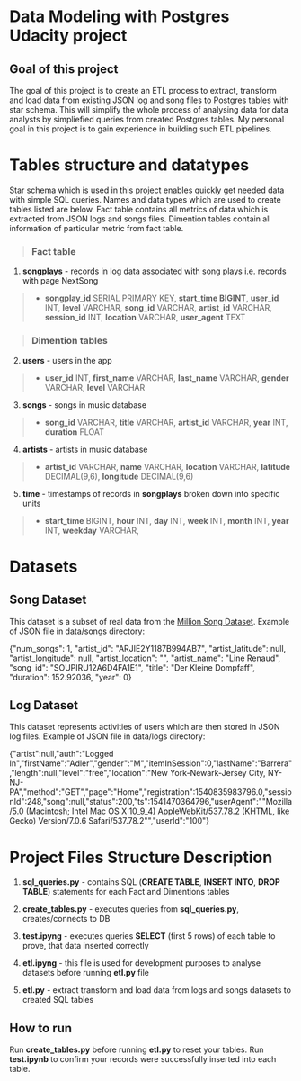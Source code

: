 
# Data Modeling with Postgres Udacity project

## Goal of this project 
The goal of this project is to create an ETL process to extract, transform and load data from existing JSON log and song files to Postgres tables with star schema. This will simplify the whole process of analysing data for data analysts by simpliefied queries from created Postgres tables. My personal goal in this project is to gain experience in building such ETL pipelines.

# Tables structure and datatypes

Star schema which is used in this project enables quickly get needed data with simple SQL queries. Names and data types which are used to create tables listed are below. Fact table contains all metrics of data which is extracted from JSON logs and songs files. Dimention tables contain all information of particular metric from fact table.

> ### Fact table
1. **songplays** - records in log data associated with song plays i.e. records with page NextSong

> - **songplay_id** SERIAL PRIMARY KEY, **start_time BIGINT**, **user_id** INT, **level** VARCHAR, **song_id** VARCHAR, **artist_id** VARCHAR, **session_id** INT, **location** VARCHAR, **user_agent** TEXT

> ### Dimention tables

2. **users** - users in the app

> - **user_id** INT, **first_name** VARCHAR, **last_name** VARCHAR, **gender** VARCHAR, **level** VARCHAR

3. **songs** - songs in music database

> - **song_id** VARCHAR, **title** VARCHAR, **artist_id** VARCHAR, **year** INT, **duration** FLOAT

4. **artists** - artists in music database

> - **artist_id** VARCHAR, **name** VARCHAR, **location** VARCHAR, **latitude** DECIMAL(9,6), **longitude** DECIMAL(9,6)

5. **time** - timestamps of records in **songplays** broken down into specific units

> - **start_time** BIGINT, **hour** INT, **day** INT, **week** INT, **month** INT, **year** INT, **weekday** VARCHAR,


# Datasets

## Song Dataset

This dataset is a subset of real data from the [Million Song Dataset](https://labrosa.ee.columbia.edu/millionsong/).
Example of JSON file in data/songs directory:

{"num_songs": 1, "artist_id": "ARJIE2Y1187B994AB7", "artist_latitude": null, "artist_longitude": null, "artist_location": "", "artist_name": "Line Renaud", "song_id": "SOUPIRU12A6D4FA1E1", "title": "Der Kleine Dompfaff", "duration": 152.92036, "year": 0}

## Log Dataset

This dataset represents activities of users which are then stored in JSON log files.
Example of JSON file in data/logs directory:

{"artist":null,"auth":"Logged In","firstName":"Adler","gender":"M","itemInSession":0,"lastName":"Barrera","length":null,"level":"free","location":"New York-Newark-Jersey City, NY-NJ-PA","method":"GET","page":"Home","registration":1540835983796.0,"sessionId":248,"song":null,"status":200,"ts":1541470364796,"userAgent":"\"Mozilla\/5.0 (Macintosh; Intel Mac OS X 10_9_4) AppleWebKit\/537.78.2 (KHTML, like Gecko) Version\/7.0.6 Safari\/537.78.2\"","userId":"100"}


# Project Files Structure Description

1. **sql_queries.py** - contains SQL (**CREATE TABLE**, **INSERT INTO**, **DROP TABLE**) statements for each Fact and Dimentions tables

2. **create_tables.py** - executes queries from **sql_queries.py**, creates/connects to DB

3. **test.ipyng** - executes queries **SELECT** (first 5 rows)  of each table to prove, that data inserted correctly 

4. **etl.ipyng** - this file is used for development purposes to analyse datasets before running **etl.py** file

5. **etl.py** - extract transform and load data from logs and songs datasets to created SQL tables


## How to run

Run **create_tables.py** before running **etl.py** to reset your tables. Run **test.ipynb** to confirm your records were successfully inserted into each table.




